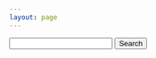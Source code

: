 ```yaml
---
layout: page
---
```

<form action="/search.html" method="get">
  <label for="search-box"></label>
  <input type="text" id="search-box" name="query">
  <input type="submit" value="Search">
</form>

<ul id="search-results"></ul>

<script>
  window.store = {
    {% for post in site.posts %}
      "{{ post.url | slugify }}": {
        "title": "{{ post.title | xml_escape }}",
        "author": "{{ post.author | xml_escape }}",
        "category": "{{ post.category | xml_escape }}",
        "content": {{ post.content | strip_html | strip_newlines | jsonify }},
        "url": "{{ post.url | xml_escape }}"
      }
      {% unless forloop.last %},{% endunless %}
    {% endfor %}
  };
</script>
<script src="assets/js/lunr.min.js"></script>
<script src="assets/js/search.js"></script>